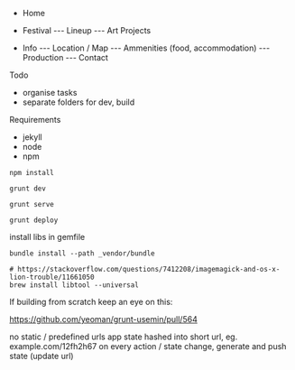 - Home

- Festival
--- Lineup
--- Art Projects

- Info
--- Location / Map
--- Ammenities (food, accommodation)
--- Production
--- Contact


Todo

- organise tasks
- separate folders for dev, build

Requirements

- jekyll
- node
- npm


```
npm install
```

```
grunt dev
```

```
grunt serve
```

```
grunt deploy
```

install libs in gemfile

```
bundle install --path _vendor/bundle
```

```
# https://stackoverflow.com/questions/7412208/imagemagick-and-os-x-lion-trouble/11661050
brew install libtool --universal
```

If building from scratch keep an eye on this:

https://github.com/yeoman/grunt-usemin/pull/564



no static / predefined urls
app state hashed into short url, eg. example.com/12fh2h67
on every action / state change, generate and push state (update url)
